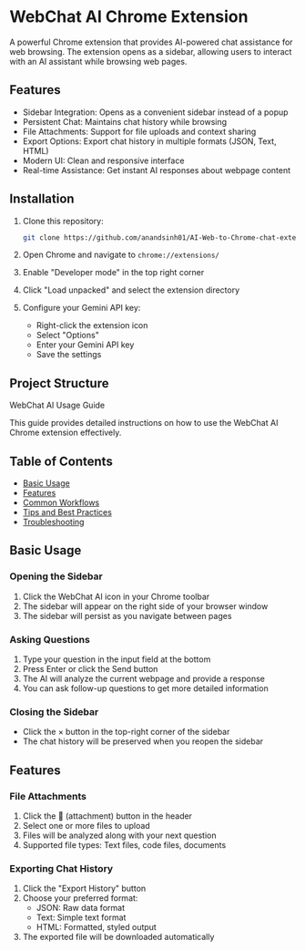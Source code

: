 # WebChat AI Chrome Extension

A powerful Chrome extension that provides AI-powered chat assistance for web browsing. The extension opens as a sidebar, allowing users to interact with an AI assistant while browsing web pages.

## Features

-  Sidebar Integration: Opens as a convenient sidebar instead of a popup
-  Persistent Chat: Maintains chat history while browsing
-  File Attachments: Support for file uploads and context sharing
-  Export Options: Export chat history in multiple formats (JSON, Text, HTML)
-  Modern UI: Clean and responsive interface
-  Real-time Assistance: Get instant AI responses about webpage content

## Installation

1. Clone this repository:
   ```bash
   git clone https://github.com/anandsinh01/AI-Web-to-Chrome-chat-extension.git
   ```

2. Open Chrome and navigate to `chrome://extensions/`

3. Enable "Developer mode" in the top right corner

4. Click "Load unpacked" and select the extension directory

5. Configure your Gemini API key:
   - Right-click the extension icon
   - Select "Options"
   - Enter your Gemini API key
   - Save the settings

## Project Structure
 WebChat AI Usage Guide

This guide provides detailed instructions on how to use the WebChat AI Chrome extension effectively.

## Table of Contents
- [Basic Usage](#basic-usage)
- [Features](#features)
- [Common Workflows](#common-workflows)
- [Tips and Best Practices](#tips-and-best-practices)
- [Troubleshooting](#troubleshooting)

## Basic Usage

### Opening the Sidebar
1. Click the WebChat AI icon in your Chrome toolbar
2. The sidebar will appear on the right side of your browser window
3. The sidebar will persist as you navigate between pages

### Asking Questions
1. Type your question in the input field at the bottom
2. Press Enter or click the Send button
3. The AI will analyze the current webpage and provide a response
4. You can ask follow-up questions to get more detailed information

### Closing the Sidebar
- Click the × button in the top-right corner of the sidebar
- The chat history will be preserved when you reopen the sidebar

## Features

### File Attachments
1. Click the 📎 (attachment) button in the header
2. Select one or more files to upload
3. Files will be analyzed along with your next question
4. Supported file types: Text files, code files, documents

### Exporting Chat History
1. Click the "Export History" button
2. Choose your preferred format:
   - JSON: Raw data format
   - Text: Simple text format
   - HTML: Formatted, styled output
3. The exported file will be downloaded automatically
